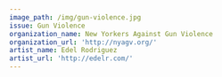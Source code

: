 ```yaml
---
image_path: /img/gun-violence.jpg
issue: Gun Violence
organization_name: New Yorkers Against Gun Violence
organization_url: 'http://nyagv.org/'
artist_name: Edel Rodriguez
artist_url: 'http://edelr.com/'
---
```

